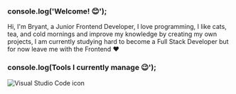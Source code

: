 ### console.log('Welcome! 😊');

Hi, I'm Bryant, a Junior Frontend Developer, I love programming, I like cats, tea, and cold mornings and improve my knowledge by creating my own projects, I am currently studying hard to become a Full Stack Developer but for now leave me with the Frontend ❤

### console.log(Tools I currently manage 😉');

<img src="https://img.icons8.com/fluency/2x/visual-studio-code-2019.png" alt="Visual Studio Code icon" title="Visual Studio Code" />
